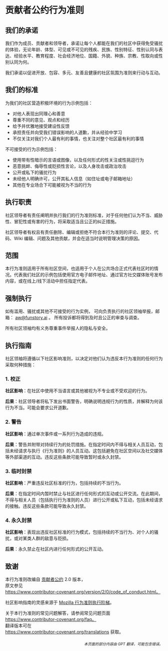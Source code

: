 # 贡献者公约行为准则

## 我们的承诺

我们作为成员、贡献者和领导者，承诺让每个人都能在我们的社区中获得免受骚扰的体验，无论年龄、体型、可见或不可见的残疾、民族、性别特征、性别认同与表达、经验水平、教育程度、社会经济地位、国籍、外貌、种族、宗教、性取向或性别认同为何。

我们承诺以促进开放、包容、多元、友善且健康的社区氛围为准则来行动与互动。

## 我们的标准

为我们的社区营造积极环境的行为示例包括：

* 对他人表现出同理心和善意
* 尊重不同的意见、观点和经历
* 给予并优雅地接受建设性反馈
* 承担责任并向受我们错误影响的人道歉，并从经验中学习
* 不仅关注对我们个人最有利的事情，也关注对整个社区最有利的事情

不可接受的行为示例包括：

* 使用带有性暗示的言语或图像，以及任何形式的性关注或性挑逗行为  
* 恶意挑衅、侮辱性或贬损性言论，以及人身攻击或政治攻击  
* 公开或私下的骚扰行为  
* 未经他人明确许可，公开其私人信息（如住址或电子邮箱地址）  
* 其他在专业场合下可能被视为不当的行为

## 执行职责

社区领导者有责任阐明并执行我们的行为准则标准，对于任何他们认为不当、威胁性、冒犯性或有害的行为，将采取适当且公正的纠正措施。

社区领导者有权且有责任删除、编辑或拒绝不符合本行为准则的评论、提交、代码、Wiki 编辑、问题及其他贡献，并会在适当时说明管理决策的原因。

## 范围

本行为准则适用于所有社区空间，也适用于个人在公共场合正式代表社区时的情况。代表我们社区的示例包括使用官方电子邮件地址、通过官方社交媒体账号发布内容，或在线上/线下活动中担任指定代表。

## 强制执行

如有滥用、骚扰或其他不可接受的行为实例，
可向负责执行的社区领袖举报，邮箱：
aw@funstory.ai 。
所有投诉都将得到及时且公正的审查与调查。

所有社区领袖均有义务尊重事件举报人的隐私与安全。

## 执行指南

社区领袖将遵循以下社区影响准则，以决定对他们认为违反本行为准则的任何行为采取何种措施：

### 1. 校正

**社区影响**：在社区中使用不当语言或其他被视为不专业或不受欢迎的行为。

**后果**：社区领导者将私下发出书面警告，明确说明违规行为的性质，并解释为何该行为不当。可能会要求公开道歉。

### 2. 警告

**社区影响**：通过单次事件或一系列行为造成的违规。

**后果**：警告并附带对持续行为的处罚措施。在指定时间内不得与相关人员互动，包括未经请求与执行《行为准则》的人员互动。这包括避免在社区空间以及社交媒体等外部渠道的互动。违反这些条款可能导致暂时或永久封禁。

### 3. 临时封禁

**社区影响**：严重违反社区标准的行为，包括持续的不当行为。

**后果**：在指定时间内暂时禁止与社区进行任何形式的互动或公开交流。在此期间，不得与相关人员（包括执行行为准则的人员）进行公开或私下互动，包括未经请求的接触。违反这些条款可能导致永久封禁。

### 4. 永久封禁

**社区影响**：表现出违反社区标准的行为模式，包括持续的不当行为、对个人的骚扰，或对某类人群的敌意与贬损。

**后果**：永久禁止在社区内进行任何形式的公开互动。

## 致谢

本行为准则改编自 [贡献者公约][homepage] 2.0 版本，  
原文参见  
https://www.contributor-covenant.org/version/2/0/code_of_conduct.html。  

社区影响指南的灵感来源于 [Mozilla 行为准则执行阶梯](https://github.com/mozilla/diversity)。  

[homepage]: https://www.contributor-covenant.org  

关于本行为准则的常见问题解答，请参阅常见问题页面  
https://www.contributor-covenant.org/faq。  
翻译版本可在  
https://www.contributor-covenant.org/translations 获取。

<div align="right"> 
<h6><small>本页面的部分内容由 GPT 翻译，可能包含错误。</small></h6>